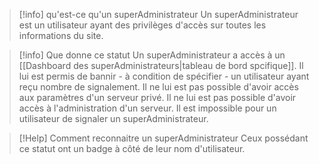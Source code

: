 >[!info] qu'est-ce qu'un superAdministrateur 
>Un superAdministrateur est un utilisateur ayant des privilèges d'accès sur toutes les informations du site.

> [!info] Que donne ce statut
> Un superAdministrateur a accès à un [[Dashboard des superAdministrateurs|tableau de bord spcifique]].
> Il lui est permis de bannir - à condition de spécifier - un utilisateur ayant reçu nombre de signalement.
> Il ne lui est pas possible d'avoir accès aux paramètres d'un serveur privé.
> Il ne lui est pas possible d'avoir accès à l'administration d'un serveur.
> Il est impossible pour un utilisateur de signaler un superAdministrateur.

> [!Help] Comment reconnaitre un superAdministrateur
> Ceux possédant ce statut ont un badge à côté de leur nom d'utilisateur.
